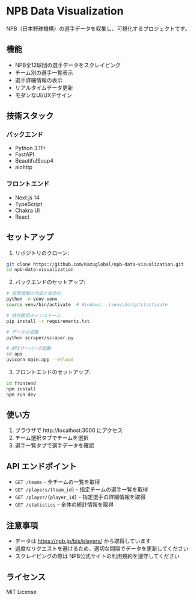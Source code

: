 # NPB Data Visualization

NPB（日本野球機構）の選手データを収集し、可視化するプロジェクトです。

## 機能

- NPB全12球団の選手データをスクレイピング
- チーム別の選手一覧表示
- 選手詳細情報の表示
- リアルタイムデータ更新
- モダンなUI/UXデザイン

## 技術スタック

### バックエンド
- Python 3.11+
- FastAPI
- BeautifulSoup4
- aiohttp

### フロントエンド
- Next.js 14
- TypeScript
- Chakra UI
- React

## セットアップ

1. リポジトリのクローン:
```bash
git clone https://github.com/Kazuglobal/npb-data-visualization.git
cd npb-data-visualization
```

2. バックエンドのセットアップ:
```bash
# 仮想環境の作成と有効化
python -m venv venv
source venv/bin/activate  # Windows: .\venv\Scripts\activate

# 依存関係のインストール
pip install -r requirements.txt

# データの収集
python scraper/scraper.py

# APIサーバーの起動
cd api
uvicorn main:app --reload
```

3. フロントエンドのセットアップ:
```bash
cd frontend
npm install
npm run dev
```

## 使い方

1. ブラウザで http://localhost:3000 にアクセス
2. チーム選択タブでチームを選択
3. 選手一覧タブで選手データを確認

## API エンドポイント

- `GET /teams` - 全チームの一覧を取得
- `GET /players/{team_id}` - 指定チームの選手一覧を取得
- `GET /player/{player_id}` - 指定選手の詳細情報を取得
- `GET /statistics` - 全体の統計情報を取得

## 注意事項

- データは https://npb.jp/bis/players/ から取得しています
- 過度なリクエストを避けるため、適切な間隔でデータを更新してください
- スクレイピングの際は NPB公式サイトの利用規約を遵守してください

## ライセンス

MIT License